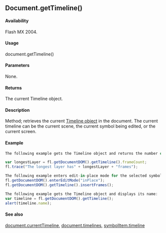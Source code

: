 ## Document.getTimeline()

#### Availability

Flash MX 2004.

#### Usage

document.getTimeline()

#### Parameters

None.

#### Returns

The current Timeline object.

#### Description

Method; retrieves the current [Timeline object](../Timeline_object/timeline_summary.md) in the document. The current timeline can be the current scene, the current symbol being edited, or the current screen.

#### Example

```javascript
The following example gets the Timeline object and returns the number of frames in the longest layer:

var longestLayer = fl.getDocumentDOM().getTimeline().frameCount; 
fl.trace("The longest layer has" + longestLayer + "frames");

The following example enters edit-in-place mode for the selected symbol on the Stage and inserts a frame on the symbol’s timeline.
fl.getDocumentDOM().enterEditMode("inPlace"); 
fl.getDocumentDOM().getTimeline().insertFrames();

The following example gets the Timeline object and displays its name:
var timeline = fl.getDocumentDOM().getTimeline(); 
alert(timeline.name);

```

#### See also

[document.currentTimeline](../Document_object/docume39.md), [document.timelines](../Document_object/docu5995.md), [symbolItem.timeline](../SymbolItem_object/symbolIt12.md)
